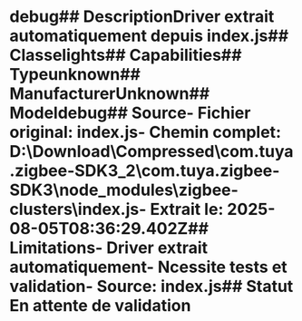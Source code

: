 # debug##  DescriptionDriver extrait automatiquement depuis index.js##  Classelights##  Capabilities##  Typeunknown##  ManufacturerUnknown##  Modeldebug##  Source- **Fichier original**: index.js- **Chemin complet**: D:\Download\Compressed\com.tuya.zigbee-SDK3_2\com.tuya.zigbee-SDK3\node_modules\zigbee-clusters\index.js- **Extrait le**: 2025-08-05T08:36:29.402Z##  Limitations- Driver extrait automatiquement- Ncessite tests et validation- Source: index.js##  Statut En attente de validation